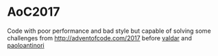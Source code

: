# AoC2017
Code with poor performance and bad style but capable of solving some challenges from http://adventofcode.com/2017 before [valdar](https://github.com/valdar) and [paoloantinori](https://github.com/paoloantinori)
